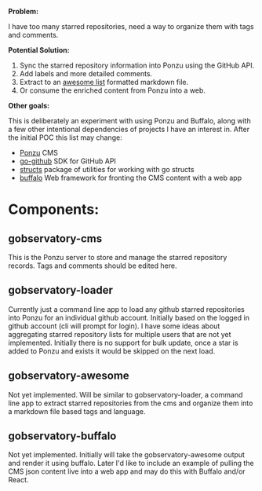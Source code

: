 **Problem:**

I have too many starred repositories, need a way to organize them with tags and comments.  

**Potential Solution:**

1. Sync the starred repository information into Ponzu using the GitHub API.
2. Add labels and more detailed comments.  
3. Extract to an [awesome list](https://awesome.re) formatted markdown file.
4. Or consume the enriched content from Ponzu into a web.

**Other goals:**

This is deliberately an experiment with using Ponzu and Buffalo, along with a few other intentional dependencies of projects I have an interest in.  After the initial POC this list may change:
* [Ponzu](https://github.com/ponzu-cms/ponzu) CMS
* [go-github](https://github.com/google/go-github) SDK for GitHub API
* [structs](https://github.com/fatih/structs) package of utilities for working with go structs
* [buffalo](https://github.com/gobuffalo/buffalo) Web framework for fronting the CMS content with a web app

# Components:

## gobservatory-cms
This is the Ponzu server to store and manage the starred repository records.  Tags and comments should be edited here.

## gobservatory-loader
Currently just a command line app to load any github starred repositories into Ponzu for an individual github account.  Initially based on the logged in github account (cli will prompt for login).  I have some ideas about aggregating starred repository lists for multiple users that are not yet implemented.  Initially there is no support for bulk update, once a star is added to Ponzu and exists it would be skipped on the next load.

## gobservatory-awesome
Not yet implemented.   Will be similar to gobservatory-loader, a command line app to extract starred repositories from the cms and organize them into a markdown file based tags and language.

## gobservatory-buffalo
Not yet implemented.  Initially will take the gobservatory-awesome output and render it using buffalo.  Later I'd like to include an example of pulling the CMS json content live into a web app and may do this with Buffalo and/or React.
